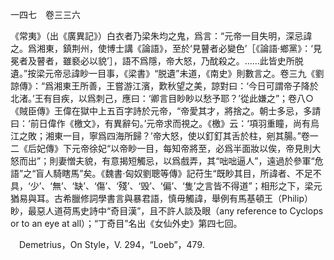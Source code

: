 一四七　卷三三六

《常夷》（出《廣異記》）白衣者乃梁朱均之鬼，爲言：“元帝一目失明，深忌諱之。爲湘東，鎮荆州，使博士講《論語》，至於‘見瞽者必變色’［《論語·鄉黨》：‘見冕者及瞽者，雖褻必以貌’］，語不爲隱，帝大怒，乃酖殺之。……此皆史所脱遺。”按梁元帝忌諱眇一目事，《梁書》“脱遺”未道，《南史》則數言之。卷三九《劉諒傳》：“爲湘東王所善，王嘗游江濱，歎秋望之美，諒對曰：‘今日可謂帝子降於北渚。’王有目疾，以爲刺己，應曰：‘卿言目眇眇以愁予耶？’從此嫌之”；卷八○《賊臣傳》王偉在獄中上五百字詩於元帝，“帝愛其才，將捨之。朝士多忌，多請曰：‘前日偉作《檄文》，有異辭句。’元帝求而視之。《檄》云：‘項羽重瞳，尚有烏江之敗；湘東一目，寧爲四海所歸？’帝大怒，使以釘釘其舌於柱，剜其腸。”卷一二《后妃傳》下元帝徐妃“以帝眇一目，每知帝將至，必爲半面妝以俟，帝見則大怒而出”；則妻憎夫貌，有意揭短觸忌，以爲戲弄，其“咄咄逼人”，遠過於參軍“危語”之“盲人騎瞎馬”矣。《魏書·匈奴劉聰等傳》記苻生“既眇其目，所諱者、不足不具，‘少’、‘無’、‘缺’、‘傷’、‘殘’、‘毁’、‘偏’、‘隻’之言皆不得道”；相形之下，梁元猶易與耳。古希臘修詞學書言與暴君語，慎毋觸諱，舉例有馬基頓王（Philip）眇，最惡人道荷馬史詩中“奇目漢”，且不許人談及眼（any reference to Cyclops or to an eye at all）；“丁奇目”名出《女仙外史》第四七回。











　Demetrius，On Style，V. 294，“Loeb”，479.